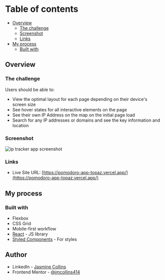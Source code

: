 
# Table of contents

- [Overview](#overview)
  - [The challenge](#the-challenge)
  - [Screenshot](#screenshot)
  - [Links](#links)
- [My process](#my-process)
  - [Built with](#built-with)
  
 
## Overview

### The challenge

Users should be able to:

- View the optimal layout for each page depending on their device's screen size
- See hover states for all interactive elements on the page
- See their own IP Address on the map on the initial page load
- Search for any IP addresses or domains and see the key information and location
### Screenshot

![ip tracker app screenshot](./public/project-screenshot-small.png)

### Links

- Live Site URL: [https://pomodoro-app-topaz.vercel.app/](https://pomodoro-app-topaz.vercel.app/)

## My process

### Built with


- Flexbox
- CSS Grid
- Mobile-first workflow
- [React](https://reactjs.org/) - JS library
- [Styled Components](https://styled-components.com/) - For styles

## Author

- LinkedIn - [Jasmine Collins](https://www.linkedin.com/in/jmc414/)
- Frontend Mentor - [@jmcollins414](https://www.frontendmentor.io/profile/jmcollins414)

